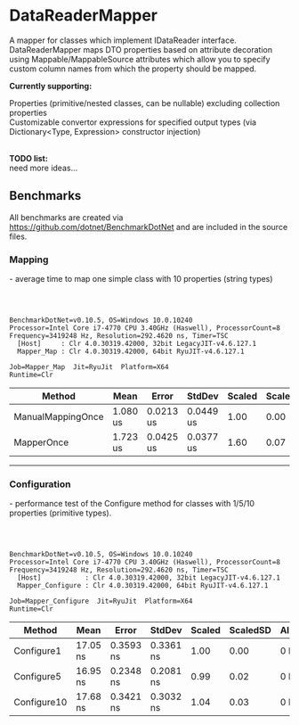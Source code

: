 # DataReaderMapper
A mapper for classes which implement IDataReader interface. DataReaderMapper maps DTO properties based on attribute decoration using Mappable/MappableSource attributes which allow you to specify custom column names from which the property should be mapped.

<b>Currently supporting:</b><br>

Properties (primitive/nested classes, can be nullable) excluding collection properties<br>
Customizable convertor expressions for specified output types (via Dictionary<Type, Expression> constructor injection)<br>
<br>

<b>TODO list:</b><br>
need more ideas...

<h2> Benchmarks </h2>

All benchmarks are created via https://github.com/dotnet/BenchmarkDotNet and are included in the source files.<br>

<h3>Mapping</h3>
<p> - average time to map one simple class with 10 properties (string types)</p>

<br>
<pre><code>
BenchmarkDotNet=v0.10.5, OS=Windows 10.0.10240
Processor=Intel Core i7-4770 CPU 3.40GHz (Haswell), ProcessorCount=8
Frequency=3419248 Hz, Resolution=292.4620 ns, Timer=TSC
  [Host]     : Clr 4.0.30319.42000, 32bit LegacyJIT-v4.6.127.1
  Mapper_Map : Clr 4.0.30319.42000, 64bit RyuJIT-v4.6.127.1
</code></pre>
<pre><code>Job=Mapper_Map  Jit=RyuJit  Platform=X64  
Runtime=Clr  
</code></pre>

<table>
<thead><tr><th>     Method</th><th>Mean</th><th>Error</th><th>StdDev</th><th>Scaled</th><th>ScaledSD</th><th>Gen 0</th><th>Allocated</th>
</tr>
</thead><tbody><tr><td>ManualMappingOnce</td><td>1.080 us</td><td>0.0213 us</td><td>0.0449 us</td><td>1.00</td><td>0.00</td><td>0.1930</td><td>912 B</td>
</tr><tr><td> MapperOnce</td><td>1.723 us</td><td>0.0425 us</td><td>0.0377 us</td><td>1.60</td><td>0.07</td><td>0.1905</td><td>912 B</td>
</tr></tbody></table>
<hr>

<h3>Configuration</h3>

<p>- performance test of the Configure method for classes with 1/5/10 properties (primitive types).</p>
<br>
<pre><code>
BenchmarkDotNet=v0.10.5, OS=Windows 10.0.10240
Processor=Intel Core i7-4770 CPU 3.40GHz (Haswell), ProcessorCount=8
Frequency=3419248 Hz, Resolution=292.4620 ns, Timer=TSC
  [Host]           : Clr 4.0.30319.42000, 32bit LegacyJIT-v4.6.127.1
  Mapper_Configure : Clr 4.0.30319.42000, 64bit RyuJIT-v4.6.127.1
</code></pre>
<pre><code>Job=Mapper_Configure  Jit=RyuJit  Platform=X64  
Runtime=Clr  
</code></pre>

<table>
<thead><tr><th>Method</th><th>Mean</th><th>Error</th><th>StdDev</th><th>Scaled</th><th>ScaledSD</th><th>Allocated</th>
</tr>
</thead><tbody><tr><td>Configure1</td><td>17.05 ns</td><td>0.3593 ns</td><td>0.3361 ns</td><td>1.00</td><td>0.00</td><td>0 B</td>
</tr><tr><td>Configure5</td><td>16.95 ns</td><td>0.2348 ns</td><td>0.2081 ns</td><td>0.99</td><td>0.02</td><td>0 B</td>
</tr><tr><td>Configure10</td><td>17.68 ns</td><td>0.3421 ns</td><td>0.3032 ns</td><td>1.04</td><td>0.03</td><td>0 B</td>
</tr></tbody></table>
